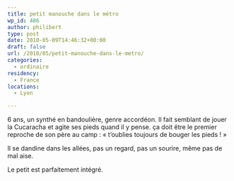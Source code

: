 ```yaml
---
title: petit manouche dans le métro
wp_id: 486
author: philibert
type: post
date: 2010-05-09T14:46:32+00:00
draft: false
url: /2010/05/petit-manouche-dans-le-metro/
categories:
  - ordinaire
residency:
  - France
locations:
  - Lyon

---
```

6 ans, un synthé en bandoulière, genre accordéon. Il fait semblant de jouer la Cucaracha et agite ses pieds quand il y pense. ça doit être le premier reproche de son père au camp : « t&rsquo;oublies toujours de bouger les pieds ! »

Il se dandine dans les allées, pas un regard, pas un sourire, même pas de mal aise.

Le petit est parfaitement intégré.